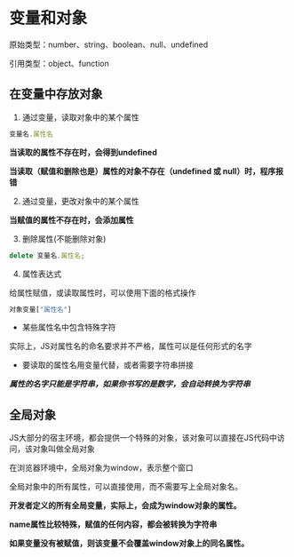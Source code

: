 # 变量和对象

原始类型：number、string、boolean、null、undefined

引用类型：object、function 

## 在变量中存放对象

1. 通过变量，读取对象中的某个属性

```js
变量名.属性名
```

**当读取的属性不存在时，会得到undefined**

**当读取（赋值和删除也是）属性的对象不存在（undefined 或 null）时，程序报错**

2. 通过变量，更改对象中的某个属性

**当赋值的属性不存在时，会添加属性**

3. 删除属性(不能删除对象)

```js
delete 变量名.属性名;
```

4. 属性表达式

给属性赋值，或读取属性时，可以使用下面的格式操作

```js
对象变量["属性名"]
```

- 某些属性名中包含特殊字符

实际上，JS对属性名的命名要求并不严格，属性可以是任何形式的名字

- 要读取的属性名用变量代替，或者需要字符串拼接

***属性的名字只能是字符串，如果你书写的是数字，会自动转换为字符串***


## 全局对象

JS大部分的宿主环境，都会提供一个特殊的对象，该对象可以直接在JS代码中访问，该对象叫做全局对象

在浏览器环境中，全局对象为window，表示整个窗口

全局对象中的所有属性，可以直接使用，而不需要写上全局对象名。

**开发者定义的所有全局变量，实际上，会成为window对象的属性。**

**name属性比较特殊，赋值的任何内容，都会被转换为字符串**

**如果变量没有被赋值，则该变量不会覆盖window对象上的同名属性。**